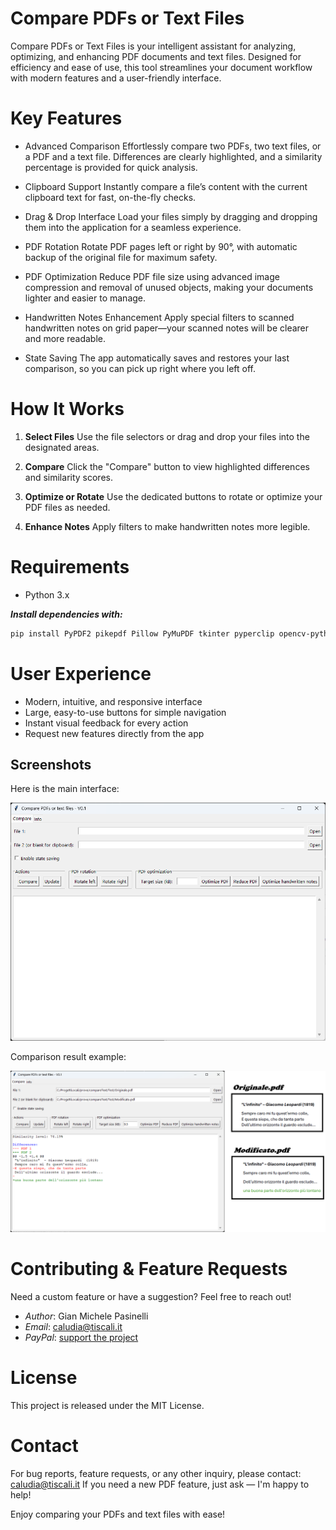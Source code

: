 # Compare PDFs or Text Files

Compare PDFs or Text Files is your intelligent assistant for analyzing, optimizing, and enhancing PDF documents and text files.
Designed for efficiency and ease of use, this tool streamlines your document workflow with modern features and a user-friendly interface.

# Key Features

* Advanced Comparison
Effortlessly compare two PDFs, two text files, or a PDF and a text file. Differences are clearly highlighted, and a similarity percentage is provided for quick analysis.

* Clipboard Support
Instantly compare a file’s content with the current clipboard text for fast, on-the-fly checks.

* Drag & Drop Interface
Load your files simply by dragging and dropping them into the application for a seamless experience.

* PDF Rotation
Rotate PDF pages left or right by 90°, with automatic backup of the original file for maximum safety.

* PDF Optimization
Reduce PDF file size using advanced image compression and removal of unused objects, making your documents lighter and easier to manage.

* Handwritten Notes Enhancement
Apply special filters to scanned handwritten notes on grid paper—your scanned notes will be clearer and more readable.

* State Saving
The app automatically saves and restores your last comparison, so you can pick up right where you left off.

# How It Works

1. **Select Files**
Use the file selectors or drag and drop your files into the designated areas.

2. **Compare**
Click the "Compare" button to view highlighted differences and similarity scores.

3. **Optimize or Rotate**
Use the dedicated buttons to rotate or optimize your PDF files as needed.

4. **Enhance Notes**
Apply filters to make handwritten notes more legible.

# Requirements

- Python 3.x

***Install dependencies with:***

```bash
pip install PyPDF2 pikepdf Pillow PyMuPDF tkinter pyperclip opencv-python
```

# User Experience
* Modern, intuitive, and responsive interface
* Large, easy-to-use buttons for simple navigation
* Instant visual feedback for every action
* Request new features directly from the app

## Screenshots

Here is the main interface:

![Main Interface](screenshots/main_interface.png)

Comparison result example:

![Comparison Result](screenshots/comparison_result.png)


# Contributing & Feature Requests

Need a custom feature or have a suggestion?
Feel free to reach out!

* *Author*: Gian Michele Pasinelli
* *Email*: caludia@tiscali.it
* *PayPal*: [support the project](https://www.paypal.me/gianmichelepasinelli/5)

# License

This project is released under the MIT License.

# Contact

For bug reports, feature requests, or any other inquiry, please contact: caludia@tiscali.it
If you need a new PDF feature, just ask — I'm happy to help!

Enjoy comparing your PDFs and text files with ease!